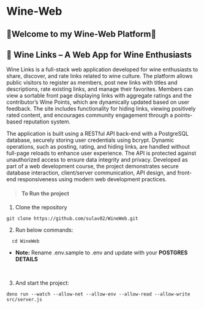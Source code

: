 
# Wine-Web

## 🥂Welcome to my Wine-Web Platform🥂
## 🍷 Wine Links – A Web App for Wine Enthusiasts

Wine Links is a full-stack web application developed for wine enthusiasts to share, discover, and rate links related to wine culture. The platform allows public visitors to register as members, post new links with titles and descriptions, rate existing links, and manage their favorites. Members can view a sortable front page displaying links with aggregate ratings and the contributor’s Wine Points, which are dynamically updated based on user feedback. The site includes functionality for hiding links, viewing positively rated content, and encourages community engagement through a points-based reputation system.

The application is built using a RESTful API back-end with a PostgreSQL database, securely storing user credentials using bcrypt. Dynamic operations, such as posting, rating, and hiding links, are handled without full-page reloads to enhance user experience. The API is protected against unauthorized access to ensure data integrity and privacy. Developed as part of a web development course, the project demonstrates secure database interaction, client/server communication, API design, and front-end responsiveness using modern web development practices.

> #### To Run the project
1. Clone the repository

```command 
git clone https://github.com/sulav02/WineWeb.git
```

2. Run below commands:
 ```command 
   cd WineWeb
   ```
   
- **Note:** Rename .env.sample to .env and update with your **POSTGRES DETAILS**  
<br>

3. And start the project:

``` command
deno run --watch --allow-net --allow-env --allow-read --allow-write src/server.js
```
